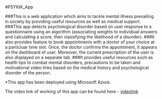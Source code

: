 #PSYKIK_App 

###This is a web application which aims to tackle mental illness prevailing in society by providing useful resources as well as medical support. 
###This app detects psychological disorder based on user response to a questionnaire using an algorithm (associating weights to individiual answers and calculating a score, then classifying the likelihood of a disorder). 
###It also provides feature to book appointments with a doctor of your choice at a particluar time slot. Once, the doctor confirms the appointment, it appears on the dashboard of user. Moreover, the current prescription of the user is also displayed on a separate tab.
###It provides useful resources such as health tips to combat mental disorders, precautions to be taken and motivational video links based on the medical history and psychological disorder of the person.

*This app has been deployed using Microsoft Azure.

The video link of working of this app can be found here - [videolink](https://www.youtube.com/watch?v=agLYSMw_VCI&feature=youtu.be)
